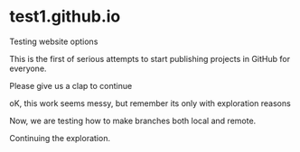 # test1.github.io
Testing website options 

This is the first of serious attempts to start publishing projects in GitHub for everyone.

Please give us a clap to continue

oK, this work seems messy, but remember its only with exploration reasons

Now, we are testing how to make branches both local and remote.

Continuing the exploration.

